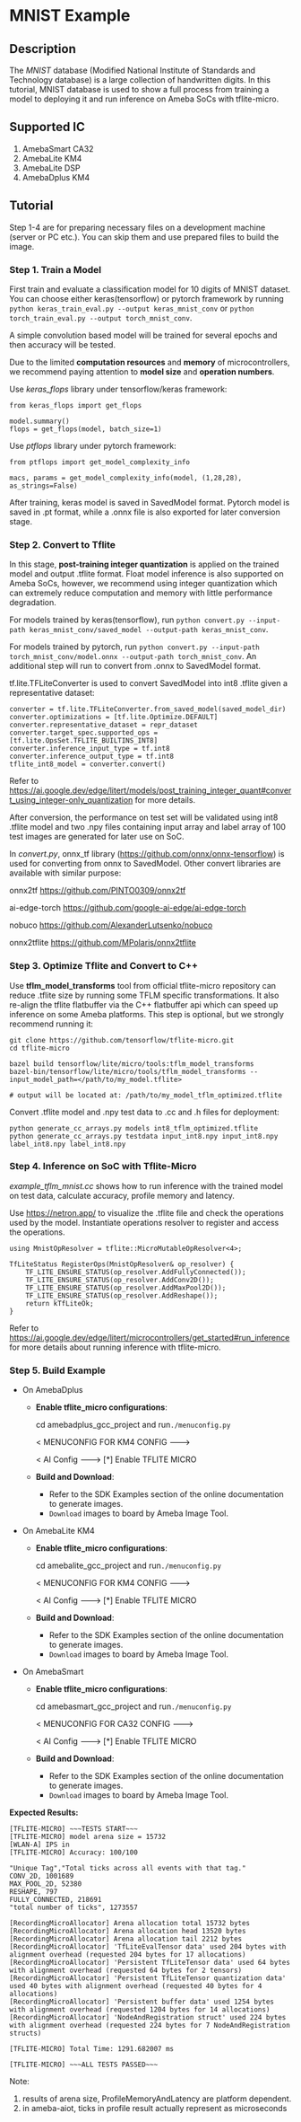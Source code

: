 # MNIST Example

## Description

The *MNIST* database (Modified National Institute of Standards and Technology database) is a large collection of handwritten digits. In this tutorial, MNIST database is used to show a full process from training a model to deploying it and run inference on Ameba SoCs with tflite-micro.

## Supported IC
1. AmebaSmart CA32
2. AmebaLite KM4
3. AmebaLite DSP
4. AmebaDplus KM4

## Tutorial

Step 1-4  are for preparing necessary files on a development machine (server or PC etc.). You can skip them and use prepared files to build the image.

### Step 1. Train a Model

First train and evaluate a classification model for 10 digits of MNIST dataset. You can choose either keras(tensorflow) or pytorch framework by running `python keras_train_eval.py --output keras_mnist_conv` or `python torch_train_eval.py --output torch_mnist_conv`.

A simple convolution based model will be trained for several epochs and then accuracy will be tested.

Due to the limited **computation resources** and **memory** of microcontrollers, we recommend paying attention to **model size** and **operation numbers**.

Use *keras_flops* library under tensorflow/keras framework:

```
from keras_flops import get_flops

model.summary()
flops = get_flops(model, batch_size=1)
```

Use *ptflops* library under pytorch framework:

```
from ptflops import get_model_complexity_info

macs, params = get_model_complexity_info(model, (1,28,28), as_strings=False)
```

After training, keras model is saved in SavedModel format. Pytorch model is saved in .pt format, while a .onnx file is also exported for later conversion stage.

### Step 2. Convert to Tflite

In this stage, **post-training integer quantization** is applied on the trained model and output .tflite format. Float model inference is also supported on Ameba SoCs, however, we recommend using integer quantization which can extremely reduce computation and memory with little performance degradation.

For models trained by keras(tensorflow), run `python convert.py --input-path keras_mnist_conv/saved_model --output-path keras_mnist_conv`.

For models trained by pytorch, run `python convert.py --input-path torch_mnist_conv/model.onnx --output-path torch_mnist_conv`. An additional step will run to convert from .onnx to SavedModel format. 

tf.lite.TFLiteConverter is used to convert SavedModel into int8 .tflite given a representative dataset:

```
converter = tf.lite.TFLiteConverter.from_saved_model(saved_model_dir)
converter.optimizations = [tf.lite.Optimize.DEFAULT]
converter.representative_dataset = repr_dataset
converter.target_spec.supported_ops = [tf.lite.OpsSet.TFLITE_BUILTINS_INT8]
converter.inference_input_type = tf.int8
converter.inference_output_type = tf.int8
tflite_int8_model = converter.convert()
```

Refer to https://ai.google.dev/edge/litert/models/post_training_integer_quant#convert_using_integer-only_quantization for more details.

After conversion, the performance on test set will be validated using int8 .tflite model and two .npy files containing input array and label array of 100 test images are generated for later use on SoC.

In *convert.py*, onnx_tf library (https://github.com/onnx/onnx-tensorflow) is used for converting from onnx to SavedModel. Other convert libraries are available with similar purpose:

onnx2tf https://github.com/PINTO0309/onnx2tf

ai-edge-torch https://github.com/google-ai-edge/ai-edge-torch

nobuco https://github.com/AlexanderLutsenko/nobuco

onnx2tflite https://github.com/MPolaris/onnx2tflite

### Step 3. Optimize Tflite and Convert to C++

Use **tflm_model_transforms** tool from official tflite-micro repository can reduce .tflite size by running some TFLM specific transformations. It also re-align the tflite flatbuffer via the C++ flatbuffer api which can speed up inference on some Ameba platforms. This step is optional, but we strongly recommend running it:

```
git clone https://github.com/tensorflow/tflite-micro.git
cd tflite-micro

bazel build tensorflow/lite/micro/tools:tflm_model_transforms
bazel-bin/tensorflow/lite/micro/tools/tflm_model_transforms --input_model_path=</path/to/my_model.tflite>

# output will be located at: /path/to/my_model_tflm_optimized.tflite
```

Convert .tflite model and .npy test data to .cc and .h files for deployment:

```
python generate_cc_arrays.py models int8_tflm_optimized.tflite
python generate_cc_arrays.py testdata input_int8.npy input_int8.npy label_int8.npy label_int8.npy
```

### Step 4. Inference on SoC with Tflite-Micro

*example_tflm_mnist.cc* shows how to run inference with the trained model on test data, calculate accuracy, profile memory and latency. 

Use https://netron.app/ to visualize the .tflite file and check the operations used by the model. Instantiate operations resolver to register and access the operations. 

```
using MnistOpResolver = tflite::MicroMutableOpResolver<4>;

TfLiteStatus RegisterOps(MnistOpResolver& op_resolver) {
    TF_LITE_ENSURE_STATUS(op_resolver.AddFullyConnected());
    TF_LITE_ENSURE_STATUS(op_resolver.AddConv2D());
    TF_LITE_ENSURE_STATUS(op_resolver.AddMaxPool2D());
    TF_LITE_ENSURE_STATUS(op_resolver.AddReshape());
    return kTfLiteOk;
}
```

Refer to https://ai.google.dev/edge/litert/microcontrollers/get_started#run_inference for more details about running inference with tflite-micro.

### Step 5. Build Example
 
- On AmebaDplus

  - **Enable tflite_micro configurations**:

    cd amebadplus_gcc_project and run```./menuconfig.py```

    < MENUCONFIG FOR KM4 CONFIG  --->

    < AI Config  --->
     [*]  Enable TFLITE MICRO

  - **Build and Download**:
    * Refer to the SDK Examples section of the online documentation to generate images.
    * `Download` images to board by Ameba Image Tool.


- On AmebaLite KM4

  - **Enable tflite_micro configurations**:

    cd amebalite_gcc_project and run```./menuconfig.py```

    < MENUCONFIG FOR KM4 CONFIG  --->

    < AI Config  --->
     [*]  Enable TFLITE MICRO

  - **Build and Download**:
    * Refer to the SDK Examples section of the online documentation to generate images.
    * `Download` images to board by Ameba Image Tool.

- On AmebaSmart

  - **Enable tflite_micro configurations**:

    cd amebasmart_gcc_project and run```./menuconfig.py```

    < MENUCONFIG FOR CA32 CONFIG  --->

    < AI Config  --->
     [*]  Enable TFLITE MICRO

  - **Build and Download**:
    * Refer to the SDK Examples section of the online documentation to generate images.
    * `Download` images to board by Ameba Image Tool.

**Expected Results:**

```
[TFLITE-MICRO] ~~~TESTS START~~~
[TFLITE-MICRO] model arena size = 15732
[WLAN-A] IPS in
[TFLITE-MICRO] Accuracy: 100/100

"Unique Tag","Total ticks across all events with that tag."
CONV_2D, 1001689
MAX_POOL_2D, 52380
RESHAPE, 797
FULLY_CONNECTED, 218691
"total number of ticks", 1273557

[RecordingMicroAllocator] Arena allocation total 15732 bytes
[RecordingMicroAllocator] Arena allocation head 13520 bytes
[RecordingMicroAllocator] Arena allocation tail 2212 bytes
[RecordingMicroAllocator] 'TfLiteEvalTensor data' used 204 bytes with alignment overhead (requested 204 bytes for 17 allocations)
[RecordingMicroAllocator] 'Persistent TfLiteTensor data' used 64 bytes with alignment overhead (requested 64 bytes for 2 tensors)
[RecordingMicroAllocator] 'Persistent TfLiteTensor quantization data' used 40 bytes with alignment overhead (requested 40 bytes for 4 allocations)
[RecordingMicroAllocator] 'Persistent buffer data' used 1254 bytes with alignment overhead (requested 1204 bytes for 14 allocations)
[RecordingMicroAllocator] 'NodeAndRegistration struct' used 224 bytes with alignment overhead (requested 224 bytes for 7 NodeAndRegistration structs)

[TFLITE-MICRO] Total Time: 1291.682007 ms

[TFLITE-MICRO] ~~~ALL TESTS PASSED~~~
```

Note: 

1. results of arena size, ProfileMemoryAndLatency are platform dependent.
2. in ameba-aiot, ticks in profile result actually represent as microseconds
